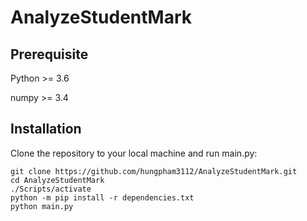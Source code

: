# AnalyzeStudentMark

## Prerequisite

Python >= 3.6

numpy >= 3.4

## Installation

Clone the repository to your local machine and run main.py:

```pwsh
git clone https://github.com/hungpham3112/AnalyzeStudentMark.git 
cd AnalyzeStudentMark
./Scripts/activate
python -m pip install -r dependencies.txt
python main.py
```

